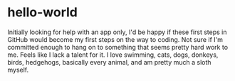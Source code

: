 # hello-world
Initially looking for help with an app only, I'd be happy if these first steps in GitHub would become my first steps on the way to coding.
Not sure if I'm committed enough to hang on to something that seems pretty hard work to me. Feels like I lack a talent for it. 
I love swimming, cats, dogs, donkeys, birds, hedgehogs, basically every animal, and am pretty much a sloth myself.
